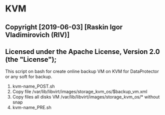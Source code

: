 # KVM
##   Copyright [2019-06-03] [Raskin Igor Vladimirovich (RIV)]
##   Licensed under the Apache License, Version 2.0 (the "License");

This script on bash for create online backup VM on KVM for DataProtector or any soft for backup.
1. kvm-name_POST.sh	
2. Copy file /var/lib/libvirt/images/storage_kvm_os/$backup_vm.xml
3. Copy files all disks VM /var/lib/libvirt/images/storage_kvm_os/* without snap 
4. kvm-name_PRE.sh
